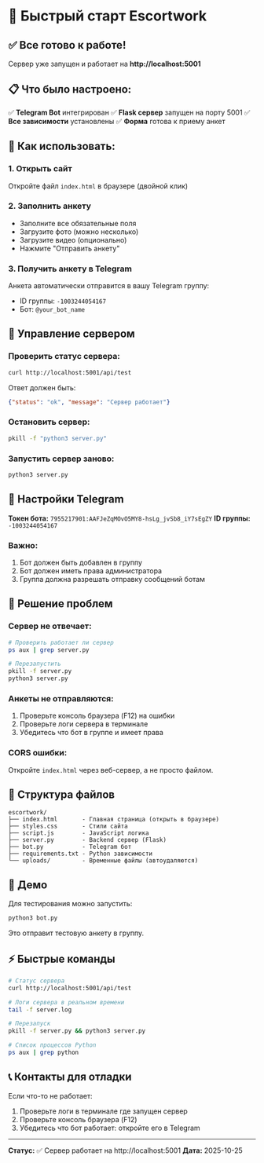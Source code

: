 # 🚀 Быстрый старт Escortwork

## ✅ Все готово к работе!

Сервер уже запущен и работает на **http://localhost:5001**

## 📋 Что было настроено:

✅ **Telegram Bot** интегрирован
✅ **Flask сервер** запущен на порту 5001
✅ **Все зависимости** установлены
✅ **Форма** готова к приему анкет

## 🎯 Как использовать:

### 1. Открыть сайт
Откройте файл `index.html` в браузере (двойной клик)

### 2. Заполнить анкету
- Заполните все обязательные поля
- Загрузите фото (можно несколько)
- Загрузите видео (опционально)
- Нажмите "Отправить анкету"

### 3. Получить анкету в Telegram
Анкета автоматически отправится в вашу Telegram группу:
- ID группы: `-1003244054167`
- Бот: `@your_bot_name`

## 🔧 Управление сервером

### Проверить статус сервера:
```bash
curl http://localhost:5001/api/test
```

Ответ должен быть:
```json
{"status": "ok", "message": "Сервер работает"}
```

### Остановить сервер:
```bash
pkill -f "python3 server.py"
```

### Запустить сервер заново:
```bash
python3 server.py
```

## 📱 Настройки Telegram

**Токен бота:** `7955217901:AAFJeZqMOvO5MY8-hsLg_jvSb8_iY7sEgZY`
**ID группы:** `-1003244054167`

### Важно:
1. Бот должен быть добавлен в группу
2. Бот должен иметь права администратора
3. Группа должна разрешать отправку сообщений ботам

## 🐛 Решение проблем

### Сервер не отвечает:
```bash
# Проверить работает ли сервер
ps aux | grep server.py

# Перезапустить
pkill -f server.py
python3 server.py
```

### Анкеты не отправляются:
1. Проверьте консоль браузера (F12) на ошибки
2. Проверьте логи сервера в терминале
3. Убедитесь что бот в группе и имеет права

### CORS ошибки:
Откройте `index.html` через веб-сервер, а не просто файлом.

## 📁 Структура файлов

```
escortwork/
├── index.html       - Главная страница (открыть в браузере)
├── styles.css       - Стили сайта
├── script.js        - JavaScript логика
├── server.py        - Backend сервер (Flask)
├── bot.py           - Telegram бот
├── requirements.txt - Python зависимости
└── uploads/         - Временные файлы (автоудаляются)
```

## 🎨 Демо

Для тестирования можно запустить:
```bash
python3 bot.py
```

Это отправит тестовую анкету в группу.

## ⚡ Быстрые команды

```bash
# Статус сервера
curl http://localhost:5001/api/test

# Логи сервера в реальном времени
tail -f server.log

# Перезапуск
pkill -f server.py && python3 server.py

# Список процессов Python
ps aux | grep python
```

## 📞 Контакты для отладки

Если что-то не работает:
1. Проверьте логи в терминале где запущен сервер
2. Проверьте консоль браузера (F12)
3. Убедитесь что бот работает: откройте его в Telegram

---

**Статус:** ✅ Сервер работает на http://localhost:5001
**Дата:** 2025-10-25